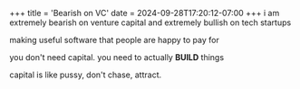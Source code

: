 +++
title = 'Bearish on VC'
date = 2024-09-28T17:20:12-07:00
+++
i am extremely bearish on venture capital and extremely bullish on tech startups

making useful software that people are happy to pay for

you don't need capital. you need to actually **BUILD** things

capital is like pussy, don't chase, attract.
